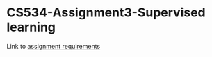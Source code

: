 # CS534-Assignment3-Supervised learning

Link to [assignment requirements](https://docs.google.com/document/d/1tROPYZPKQRXq47W_giNDDWmJfA_TDXsPLcCfxoG8S_4/edit)

